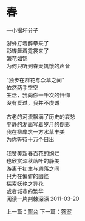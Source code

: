 # 春
一小撮坏分子

游蜂打着醉拳来了\
彩蝶舞着霓裳来了\
繁花如锦\
为何只听到春天饥饿的声音\
\
“独步在群花与众草之间”\
依然两手空空\
生活，我向你一千次的忏悔\
没有爱过，我并不虔诚\
\
古老的河流飘满了历史的哀愁\
平静的湖面写着岁月的倒影\
我在柳岸筑一方水草丰美\
为你等待十万个日出\
\
我赞美新春百花的绚烂\
也欣赏深秋落叶的静美\
游离于初生与凋落之间\
只为在偏僻的幽径\
探索妖艳之异花\
或者城市的繁华\
阅读一片荆棘深深
2011-03-20

上一篇：[窗台](aa567c847f6d4b3d87e24e2e11ebbd72.md)  下一篇：[答案](132ef7b846f54132a64ff6d7c7665f63.md)
